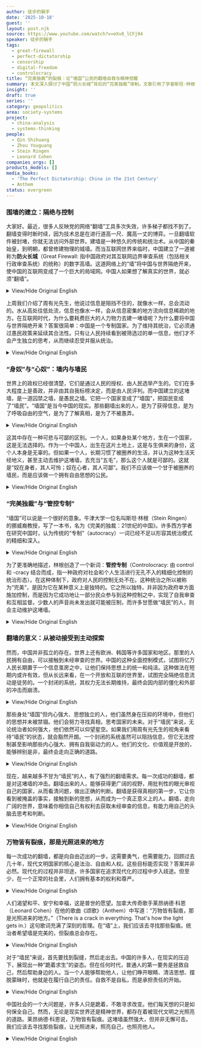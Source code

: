 ```yaml
---
author: 徒步的騎手
date: '2025-10-18'
guest: ''
layout: post.njk
source: https://www.youtube.com/watch?v=eXv8_lCFj94
speaker: 徒步的騎手
tags:
  - great-firewall
  - perfect-dictatorship
  - censorship
  - digital-freedom
  - controlocracy
title: “完美独裁”的裂痕：论“墙国”公民的翻墙自救与精神觉醒
summary: 本文深入探讨了中国“防火长城”背后的“完美独裁”体制。文章引用了学者斯坦·林根的“管控专制”概念，剖析了该体制如何通过信息控制实现自我维系。文章区分了“身在奴役”与“心在奴役”两种状态，强调“翻墙”不仅是技术突破，更是追求思想自由、摆脱精神奴役的自救行为。最后，文章借用莱昂纳德·科恩的名言“万物皆有裂痕，光才能照进来”，指出即使在严密的控制下，裂痕依然存在，为希望和改变提供了可能。
insight: ''
draft: true
series: ''
category: geopolitics
area: society-systems
project:
  - china-analysis
  - systems-thinking
people:
  - Qin Shihuang
  - Zhou Youguang
  - Stein Ringen
  - Leonard Cohen
companies_orgs: []
products_models: []
media_books:
  - 'The Perfect Dictatorship: China in the 21st Century'
  - Anthem
status: evergreen
---
```


### 围墙的建立：隔绝与控制
大家好。最近，很多人反映党的网络“翻墙”工具多次失效，许多梯子都找不到了。翻墙变得时断时续，因为技术总是在进行道高一尺、魔高一丈的博弈。一旦翻墙软件被封堵，你就无法访问外部世界。建墙是一种悠久的传统和统治术。从中国的秦始皇，到明朝，都曾修建物理的城墙。而当互联网世界来临时，中国建立了一道被称为**防火长城**（Great Firewall: 指中国政府对其互联网边界审查系统（包括相关行政审查系统）的统称）的数字高墙。这道网络上的“墙”将中国与世界隔绝开来，使中国的互联网变成了一个巨大的局域网。中国人如果想了解真实的世界，就必须“翻墙”。

<details>
<summary>View/Hide Original English</summary>
<p class="english-text">Everyone. Recently, many people have found that the party's online circumvention tools have failed many times, and many VPNs can't be found. Circumventing the firewall has become intermittent because the technology is always in a cat-and-mouse game. Once the circumvention software is blocked, you can't get out. Building walls is an ancient tradition and a technique of governance. From China's Qin Shihuang to the Ming Dynasty, physical walls were built. When the internet age arrived, China built a digital wall called the Great Firewall. This online "wall" isolates China from the world, turning China's internet into a giant intranet. If Chinese people want to see the real world, they must "climb the wall."</p>
</details>

上周我们介绍了周有光先生，他说过信息是阻挡不住的，就像水一样，总会流动的。水从高处往低处流，信息也像水一样，会从信息密集的地方流向信息稀疏的地方。在互联网时代，为什么要耗费巨大的人力物力去建一堵墙呢？为什么要将中国与世界隔绝开来？答案很简单：中国是一个专制国家。为了维持其统治，它必须通过愚民政策来延续其合法性。只有让人民持续看到被筛选过的单一信息，他们才不会产生独立的思考，从而继续忍受并服从统治。

<details>
<summary>View/Hide Original English</summary>
<p class="english-text">Last week, we introduced Mr. Zhou Youguang, who said that information cannot be stopped, just like water, it will always flow. Water flows from high to low places, and information, like water, flows from information-rich areas to information-poor ones. In the internet age, why spend enormous human and material resources to build a wall? Why isolate China from the world? The simple answer is: China is an autocratic state. To maintain its rule, it must rely on a policy of keeping the people ignorant to sustain its legitimacy. Only by keeping the people exposed to a single, filtered stream of information can they be prevented from thinking independently, thus continuing to endure and obey.</p>
</details>

### “身奴”与“心奴”：墙内与墙民
世界上的政权已经很清楚，它们是通过人民的授权、由人民选举产生的。它们在多大程度上是善政，并非由其自我标榜决定，而是由人民评判。而中国建立的这堵墙，是一道囚禁之墙，是愚民之墙。它把一个国家变成了“墙国”，把国民变成了“墙民”。“墙国”是当今中国的现实。那些翻墙出来的人，是为了获得信息，是为了呼吸自由的空气，是为了了解真相，是为了不被愚弄。

<details>
<summary>View/Hide Original English</summary>
<p class="english-text">Governments around the world have made it clear that they derive their authority from the consent of the governed, elected by the people. The extent to which they are good governments is not determined by self-proclamation but by the judgment of the people. The wall China has built is a wall of imprisonment, a wall to keep people ignorant. It turns a country into a "walled country" and its citizens into "wall citizens." The "walled country" is the reality of China today. Those who climb the wall do so to get information, to breathe the air of freedom, to learn the truth, and to avoid being fooled.</p>
</details>

这其中存在一种可悲与可鄙的区别。一个人，如果身处某个地方，生在一个国家，这是无法选择的。作为一个中国人，出生在这片土地上，这是与生俱来的身份，这个人本身是无辜的。但如果一个人，长期习惯了被圈养的生活，并认为这种生活天经地义，甚至主动去维护这堵墙，去充当“五毛”，那么这个人就是可鄙的。这就是“奴在身者，其人可怜；奴在心者，其人可鄙”。我们不应该做一个甘于被圈养的墙民，而是应该做一个拥有自由思想的公民。

<details>
<summary>View/Hide Original English</summary>
<p class="english-text">There is a distinction between being pitiable and being contemptible. A person's birthplace, the country they are born into, is not a matter of choice. Being born Chinese on this land is an innate identity, and the person is innocent in this regard. However, if a person gets used to a life of being penned in, considers it natural and right, and even actively defends the wall and acts as a "wumao" (a government-paid internet commentator), then that person is contemptible. This is the meaning behind "those enslaved in body are pitiable; those enslaved in mind are contemptible." We should not be content as "wall citizens" but strive to be citizens with free minds.</p>
</details>

### “完美独裁”与“管控专制”
“墙国”可以说是一个很好的意象。牛津大学一位名叫斯坦·林根（Stein Ringen）的挪威裔教授，写了一本书，名为《完美的独裁：21世纪的中国》。许多西方学者在研究中国时，认为传统的“专制”（autocracy）一词已经不足以形容其统治模式的精细和深入。

<details>
<summary>View/Hide Original English</summary>
<p class="english-text">"Walled country" is a very fitting metaphor. A professor at Oxford University named Stein Ringen, who is of Norwegian descent, wrote a book titled "The Perfect Dictatorship: China in the 21st Century." Many Western scholars studying China believe that the traditional term "autocracy" is no longer sufficient to describe the sophistication and depth of its ruling model.</p>
</details>

为了更准确地描述，林根创造了一个新词：**管控专制**（Controlocracy: 由 control 和 -cracy 结合而成，指一种政府对社会和个人生活进行无孔不入的精细化控制的统治形态）。在这种体制下，政府对人民的控制无处不在。这种统治之所以被称为“完美”，是因为它在某种意义上是独特的。它之所以独特，并非因为政府单方面施加控制，而是因为它成功地让一部分民众参与到这种控制之中，实现了自我审查和互相监督。少数人的声音尚未发出就可能被压制，而许多甘愿做“墙民”的人，则会主动维护这堵墙。

<details>
<summary>View/Hide Original English</summary>
<p class="english-text">To describe it more accurately, Ringen coined a new term: "Controlocracy." Under this system, the government's control over the people is omnipresent. This form of rule is called "perfect" because it is unique in a sense. Its uniqueness lies not just in the government imposing control unilaterally, but in its success at getting a portion of the populace to participate in this control, achieving self-censorship and mutual surveillance. The voices of the few can be suppressed before they are even heard, and many who are willing to be "wall citizens" will actively defend this wall.</p>
</details>

### 翻墙的意义：从被动接受到主动探索
然而，中国并非孤立的存在。世界上还有欧洲、韩国等许多国家和地区。那里的人民拥有自由，可以接触到未经审查的世界。中国的这种全面控制模式，试图将亿万人民长期置于一个信息茧房之中，让他们保持思想上的统一和纯洁。这种做法在短期内或许有效，但从长远来看，在一个开放和互联的世界里，试图完全隔绝信息流动是徒劳的。一个封闭的系统，其权力无法长期维持，最终会因内部的僵化和外部的冲击而崩溃。

<details>
<summary>View/Hide Original English</summary>
<p class="english-text">However, China is not an isolated entity. There are Europe, South Korea, and many other countries and regions in the world. The people there have freedom and access to an uncensored world. China's model of total control attempts to keep billions of people in an information cocoon long-term, maintaining their ideological unity and purity. This may be effective in the short term, but in the long run, in an open and interconnected world, it is futile to try to completely block the flow of information. A closed system cannot sustain its power indefinitely; it will eventually collapse due to internal rigidity and external pressures.</p>
</details>

那些身处“墙国”但内心强大、思想独立的人，他们虽然身在压抑的环境中，但他们的思想并未被禁锢。他们会努力寻找真相，思考国家的未来。对于“墙民”来说，无论统治者如何强大，他们依然可以仰望星空。如果我们用周有光先生的视角来看待“墙民”的状态，就会豁然开朗。一个封闭的系统虽然可以阻挡信息，但它无法控制甚至影响那些内心强大、拥有自我驱动力的人。他们的文化、价值观是开放的，能够辨别是非，最终会走向正确的道路。

<details>
<summary>View/Hide Original English</summary>
<p class="english-text">Those who live in the "walled country" but are strong-willed and independent in thought may be in a repressive environment, but their minds are not imprisoned. They will strive to seek the truth and contemplate the future of the country. For the "wall citizens," no matter how powerful the rulers are, they can still look up at the stars. If we view the state of "wall citizens" from Mr. Zhou Youguang's perspective, it becomes quite clear. A closed system can block information, but it cannot control or even influence those who are mentally strong and self-motivated. Their culture and values are open; they can distinguish right from wrong and will ultimately find the right path.</p>
</details>

现在，越来越多不甘为“墙民”的人，有了强烈的翻墙需求。每一次成功的翻墙，都是对这堵墙的冲击。翻墙出来的人，能够获得更广阔的视野，用批判性的眼光审视自己的国家，从而看清问题，做出正确的判断。翻墙是获得真相的第一步，它让你看到被掩盖的事实，接触到新的思想，从而成为一个真正意义上的人。翻墙，走向广阔的世界，意味着你相信自己有权利去获取未经审查的信息，有能力用自己的头脑去思考和判断。

<details>
<summary>View/Hide Original English</summary>
<p class="english-text">Now, more and more people who are unwilling to be "wall citizens" have a strong need to climb the wall. Every successful act of circumvention is an assault on this wall. People who get out can gain a broader perspective, look at their country with a critical eye, see the problems clearly, and make correct judgments. Climbing the wall is the first step to getting the truth. It allows you to see concealed facts, encounter new ideas, and become a person in the truest sense. To climb the wall and reach the wider world means you believe you have the right to access uncensored information and the ability to think and judge with your own mind.</p>
</details>

### 万物皆有裂痕，那是光照进来的地方
每一次成功的翻墙，都是向自由迈出的一步。这需要勇气，也需要能力。回顾过去几十年，现代文明国家的核心是法治、自由和人权。这些目标能否实现？答案并非必然。现代化的过程并非坦途，许多国家在追求现代化的过程中步入歧途。但至少，在一个正常的社会里，人们拥有基本的权利和尊严。

<details>
<summary>View/Hide Original English</summary>
<p class="english-text">Every successful act of climbing the wall is a step towards freedom. It requires courage and ability. Looking back at the past few decades, the core of modern civilized nations is the rule of law, freedom, and human rights. Can these goals be achieved? The answer is not necessarily yes. The path to modernization is not smooth, and many countries have gone astray in its pursuit. But at least in a normal society, people have basic rights and dignity.</p>
</details>

人们渴望和平、安宁和幸福，这是普世的愿望。加拿大传奇歌手莱昂纳德·科恩（Leonard Cohen）在他的歌曲《颂歌》（Anthem）中写道：“万物皆有裂痕，那是光照进来的地方。”（There is a crack in everything. That's how the light gets in.）这句歌词充满了深刻的哲理。在“墙”上，我们应该去寻找那些裂痕。统治者希望墙是完美的，但裂痕总会存在。

<details>
<summary>View/Hide Original English</summary>
<p class="english-text">People long for peace, tranquility, and happiness; this is a universal desire. The legendary Canadian singer Leonard Cohen wrote in his song "Anthem": "There is a crack in everything. That's how the light gets in." This lyric is full of profound philosophy. On the "wall," we should look for those cracks. The rulers want the wall to be perfect, but cracks will always exist.</p>
</details>

对于“墙民”来说，首先要找到裂缝，然后走出去。中国的许多人，在现实的压迫下，展现出一种“跪着求生”的姿态。但在任何时代，普通人的第一要务是拯救自己，然后帮助身边的人。当一个人能够帮助他人，让他们睁开眼睛、清洁思想、摆脱蒙昧时，他就是在履行自己的责任。自救不是自私，而是承担责任的开始。

<details>
<summary>View/Hide Original English</summary>
<p class="english-text">For the "wall citizens," the first step is to find the cracks and then get out. Many people in China, under the pressure of reality, exhibit a posture of "kneeling to survive." But in any era, the first duty of an ordinary person is to save themselves, and then to help those around them. When a person can help others—to open their eyes, clear their minds, and escape from ignorance—they are fulfilling their responsibility. Self-rescue is not selfishness; it is the beginning of taking responsibility.</p>
</details>

中国社会的一个大问题是，许多人只是跪着，不敢寻求改变。他们每天想的只是如何保全自己。然而，无论是现实世界还是精神世界，都存在着被现代文明之光照亮的道路。莱昂纳德·科恩说，万物皆有裂痕。这堵墙虽然强大，但并非无懈可击。我们应该去寻找那些裂痕，让光照进来，照亮自己，也照亮他人。

<details>
<summary>View/Hide Original English</summary>
<p class="english-text">A major problem in Chinese society is that many people just kneel and dare not seek change. All they think about every day is how to protect themselves. However, in both the physical and spiritual worlds, there are paths illuminated by the light of modern civilization. Leonard Cohen said there is a crack in everything. This wall, though strong, is not impenetrable. We should look for those cracks, let the light in, to illuminate ourselves and others.</p>
</details>